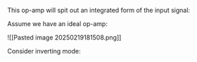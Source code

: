 This op-amp will spit out an integrated form of the input signal:

Assume we have an ideal op-amp:

![[Pasted image 20250219181508.png]]

Consider inverting mode: 